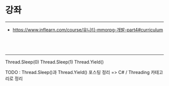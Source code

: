 # 강좌
---
 - <https://www.inflearn.com/course/유니티-mmorpg-개발-part4#curriculum>

<br>

# 
---






Thread.Sleep(0)
Thread.Sleep(1)
Thread.Yield()






TODO : Thread.Sleep()과 Thread.Yield() 포스팅 정리
=> C# / Threading  카테고리로 정리